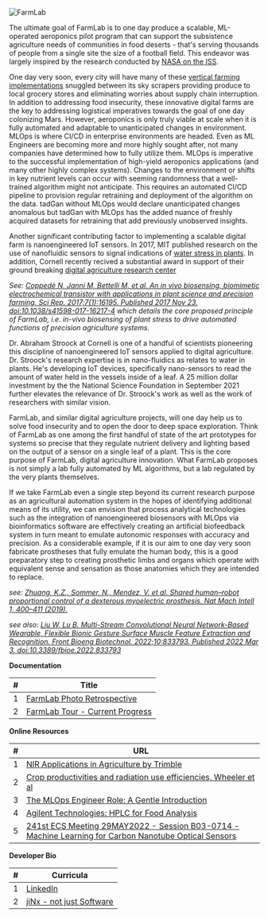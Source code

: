 ![FarmLab]([https://myoctocat.com/assets/images/base-octocat.svg](https://github.com/Automated-Aeroponics-Innovations/FarmLab/blob/main/FarmLab%20%20Front%20Page.svg))

The ultimate goal of FarmLab is to one day produce a scalable, ML-operated aeroponics pilot program that can support the subsistence agriculture needs of communities in food deserts - that's serving thousands of people from a single site the size of a football field.  This endeavor was largely inspired by the research conducted by [NASA on the ISS](https://www.nasa.gov/content/growing-plants-in-space).


One day very soon, every city will have many of these [vertical farming implementations](https://verticalharvestfarms.com/) snuggled between its sky scrapers providing produce to local grocery stores and eliminating worries about supply chain interruption.  In addition to addressing food insecurity, these innovative digital farms are the key to addressing logistical imperatives towards the goal of one day colonizing Mars.  However, aeroponics is only truly viable at scale when it is fully automated and adaptable to unanticipated changes in environment. MLOps is where CI/CD in enterprise environments are headed.  Even as ML Engineers are becoming more and more highly sought after, not many companies have determined how to fully utilize them.  MLOps is imperative to the successful implementation of high-yield aeroponics applications (and many other highly complex systems).  Changes to the environment or shifts in key nutrient levels can occur with seeming randomness that a well-trained algorithm might not anticipate.  This requires an automated CI/CD pipeline to provision regular retraining and deployment of the algorithm on the data.  tadGan without MLOps would declare unanticipated changes anomalous but tadGan with MLOps has the added nuance of freshly acquired datasets for retraining that add previously unobserved insights.  
 
 
Another significant contributing factor to implementing a scalable digital farm is nanoengineered IoT sensors.  In 2017, MIT published research on the use of nanofluidic sensors to signal indications of [water stress in plants](https://news.mit.edu/2017/sensors-applied-plant-leaves-warn-water-shortage-1108https://pubs.rsc.org/en/Content/ArticleLanding/2017/LC/C7LC00930E#!divAbstract).  In addition, Cornell recently recived a substantial award in support of their ground breaking [digital agriculture research center](https://news.cornell.edu/stories/2021/09/25m-center-will-use-digital-tools-communicate-plants)


*See:  [Coppedè N, Janni M, Bettelli M, et al. An in vivo biosensing, biomimetic electrochemical transistor with applications in plant science and precision farming. Sci Rep. 2017;7(1):16195. Published 2017 Nov 23. doi:10.1038/s41598-017-16217-4](https://www.ncbi.nlm.nih.gov/pmc/articles/PMC5700984/) which details the core proposed principle of FarmLab, i.e. in-vivo biosensing of plant stress to drive automated functions of precision agriculture systems.*

 
Dr. Abraham Stroock at Cornell is one of a handful of scientists pioneering this discipline of nanoengineered IoT sensors applied to digital agriculture.  Dr. Stroock's research expertise is in nano-fluidics as relates to water in plants.  He's developing IoT devices, specifically nano-sensors to read the amount of water held in the vessels inside of a leaf.  A 25 million dollar investment by the the National Science Foundation in September 2021 further elevates the relevance of Dr. Stroock's work as well as the work of researchers with similar vision.  
 

FarmLab, and similar digital agriculture projects, will one day help us to solve food insecurity and to open the door to deep space exploration.  Think of FarmLab as one among the first handful  of state of the art prototypes for systems so precise that they regulate nutrient delivery and lighting based on the output of a sensor on a single leaf of a plant.  This is the core purpose of FarmLab, digital agriculture innovation.  What FarmLab proposes is not simply a lab fully automated by ML algorithms, but a lab regulated by the very plants themselves.  

If we take FarmLab even a single step beyond its current research purpose as an agricultural automation system in the hopes of identifying additional means of its utility, we can envision that process analytical technologies such as the integration of nanoengineered biosensors with MLOps via bioinformatics software are effectively creating an artificial biofeedback system in turn meant to emulate autonomic responses with accuracy and precision.  As a considerable example, if it is our aim to one day very soon fabricate prostheses that fully emulate the human body, this is a good preparatory step to creating prosthetic limbs and organs which operate with equivalent sense and sensation as those anatomies which they are intended to replace.

*see:  [Zhuang, K.Z., Sommer, N., Mendez, V. et al. Shared human–robot proportional control of a dexterous myoelectric prosthesis. Nat Mach Intell 1, 400–411 (2019).](https://doi.org/10.1038/s42256-019-0093-5)*

*see also: [Liu W, Lu B. Multi-Stream Convolutional Neural Network-Based Wearable, Flexible Bionic Gesture Surface Muscle Feature Extraction and Recognition. Front Bioeng Biotechnol. 2022;10:833793. Published 2022 Mar 3. doi:10.3389/fbioe.2022.833793](https://www.ncbi.nlm.nih.gov/pmc/articles/PMC8927293/)*




**Documentation**

| #    |      Title                
|------|---------------------------
| 1    | [FarmLab Photo Retrospective](https://youtu.be/E-TNKgtvq4k)
| 2    | [FarmLab Tour - Current Progress](https://youtube.com/shorts/kHuJHQqgwsg?feature=share)




**Online Resources**

| #   |      URL               
|-----|---------------------------
| 1   | [NIR Applications in Agriculture by Trimble](https://felixinstruments.com/blog/nir-applications-in-agriculture-everything-you-need-to-know-for-2020/)
| 2   | [Crop productivities and radiation use efficiencies, Wheeler et al](https://github.com/Automated-Aeroponics-Innovations/FarmLab/blob/main/Supplemental%20Documents/Adv-Space-Res-2008-Crop-Prod-and-Rad-Use-Eff.pdf)
| 3   | [The MLOps Engineer Role: A Gentle Introduction](https://towardsdatascience.com/the-mlops-engineer-role-a-gentle-introduction-8d94cdc73904)
| 4   | [Agilent Technologies: HPLC for Food Analysis](https://github.com/Automated-Aeroponics-Innovations/FarmLab/blob/main/Supplemental%20Documents/HPLC%20For%20Food%20Analysis%20Agilent%20Technologies.pdf)
| 5   | [241st ECS Meeting 29MAY2022 - Session B03-0714 - Machine Learning for Carbon Nanotube Optical Sensors](https://ecs.confex.com/ecs/241/meetingapp.cgi/Paper/159177)






**Developer Bio**

| #    |      Curricula                
|------|---------------------------
| 1    | [LinkedIn](https://www.linkedin.com/in/anthemrukiya/)
| 2    | [jiNx - not just Software](https://anthemwingate.github.io/jiNx/)

